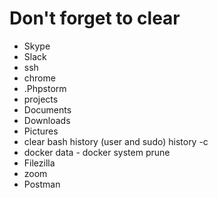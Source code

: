 # Don't forget to clear
* Skype
* Slack
* ssh
* chrome
* .Phpstorm
* projects
* Documents
* Downloads
* Pictures
* clear bash history (user and sudo) history -c
* docker data - docker system prune
* Filezilla
* zoom
* Postman
